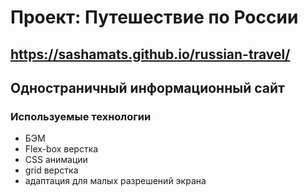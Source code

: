 # Проект: Путешествие по России
https://sashamats.github.io/russian-travel/
---------------------
## Одностраничный информационный сайт ##
### Используемые технологии ###
* БЭМ
* Flex-box верстка
* CSS анимации
* grid верстка
* адаптация для малых разрешений экрана

